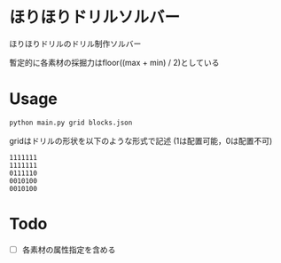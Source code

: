 # ほりほりドリルソルバー

ほりほりドリルのドリル制作ソルバー

暫定的に各素材の採掘力はfloor((max + min) / 2)としている

# Usage

``` sh
python main.py grid blocks.json
```

gridはドリルの形状を以下のような形式で記述 (1は配置可能，0は配置不可)
``` text
1111111
1111111
0111110
0010100
0010100
```

# Todo
- [ ] 各素材の属性指定を含める